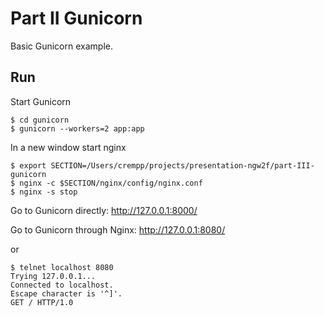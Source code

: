 # Part II Gunicorn

Basic Gunicorn example.

## Run

Start Gunicorn

```
$ cd gunicorn
$ gunicorn --workers=2 app:app
```

In a new window start nginx

```
$ export SECTION=/Users/crempp/projects/presentation-ngw2f/part-III-gunicorn
$ nginx -c $SECTION/nginx/config/nginx.conf
$ nginx -s stop
```

Go to Gunicorn directly: http://127.0.0.1:8000/

Go to Gunicorn through Nginx: http://127.0.0.1:8080/

or

```
$ telnet localhost 8080
Trying 127.0.0.1...
Connected to localhost.
Escape character is '^]'.
GET / HTTP/1.0
```